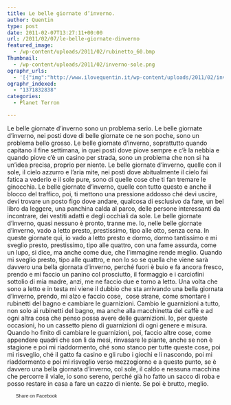 ```yaml
---
title: Le belle giornate d’inverno.
author: Quentin
type: post
date: 2011-02-07T13:27:11+00:00
url: /2011/02/07/le-belle-giornate-dinverno
featured_image:
  - /wp-content/uploads/2011/02/rubinetto_60.bmp
Thumbnail:
  - /wp-content/uploads/2011/02/inverno-sole.png
ographr_urls:
  - '[{"img":"http://www.ilovequentin.it/wp-content/uploads/2011/02/inverno-sole-300x202.png"},{"img":"http://www.ilovequentin.it/wp-content/uploads/2011/02/rubinetto_60.bmp"},{"img":"http://www.ilovequentin.it/wp-content/uploads/2011/02/palazzi.bmp"},{"img":"http://www.ilovequentin.it/wp-content/uploads/2011/02/rubinetto.bmp"}]'
ographr_indexed:
  - "1371832838"
categories:
  - Planet Terron

---
```

Le belle giornate d&#8217;inverno sono un problema serio. Le belle giornate d&#8217;inverno, nei posti dove di belle giornate ce ne son poche, sono un problema bello grosso. Le belle giornate d&#8217;inverno, soprattutto quando capitano il fine settimana, in quei posti dove piove sempre e c’è la nebbia e quando piove c&#8217;è un casino per strada, sono un problema che non si ha un’idea precisa, proprio per niente. Le belle giornate d&#8217;inverno, quelle con il sole, il cielo azzurro e l&#8217;aria mite, nei posti dove abitualmente il cielo fai fatica a vederlo e il sole pure, sono di quelle cose che ti fan tremare le ginocchia. Le belle giornate d&#8217;inverno, quelle con tutto questo e anche il blocco del traffico, poi, ti mettono una pressione addosso ché devi uscire, devi trovare un posto figo dove andare, qualcosa di esclusivo da fare, un bel libro da leggere, una panchina calda al parco, delle persone interessanti da incontrare, dei vestiti adatti e degli occhiali da sole. Le belle giornate d&#8217;inverno, quasi nessuno è pronto, tranne me. Io, nelle belle giornate d&#8217;inverno, vado a letto presto, prestissimo, tipo alle otto, senza cena. In queste giornate qui, io vado a letto presto e dormo, dormo tantissimo e mi sveglio presto, prestissimo, tipo alle quattro, con una fame assurda, come un lupo, si dice, ma anche come due, che l’immagine rende meglio. Quando mi sveglio presto, tipo alle quattro, e non lo so se quella che viene sarà davvero una bella giornata d&#8217;inverno, perché fuori è buio e fa ancora fresco, prendo e mi faccio un panino col prosciutto, il formaggio e i carciofini sottolio di mia madre, anzi, me ne faccio due e torno a letto. Una volta che sono a letto e in testa mi viene il dubbio che sta arrivando una bella giornata d’inverno, prendo, mi alzo e faccio cose,  cose strane, come smontare i rubinetti del bagno e cambiare le guarnizioni. Cambio le guarnizioni a tutto, non solo ai rubinetti del bagno, ma anche alla macchinetta del caffè e ad ogni altra cosa che penso possa avere delle guarnizioni. Io, per queste occasioni, ho un cassetto pieno di guarnizioni di ogni genere e misura. Quando ho finito di cambiare le guarnizioni, poi, faccio altre cose, come appendere quadri che son lì da mesi, rinvasare le piante, anche se non è stagione e poi mi riaddormento, ché sono stanco per tutte queste cose, poi mi risveglio, ché il gatto fa casino e gli rubo i giochi e li nascondo, poi mi riaddormento e poi mi risveglio verso mezzogiorno e a questo punto, se è davvero una bella giornata d&#8217;inverno, col sole, il caldo e nessuna macchina che percorre il viale, io sono sereno, perché già ho fatto un sacco di roba e posso restare in casa a fare un cazzo di niente. Se poi è brutto, meglio.

<a href="http://www.facebook.com/share.php?u=http%3A%2F%2Fwww.ilovequentin.it%2F2011%2F02%2F07%2Fle-belle-giornate-dinverno&t=Le%20belle%20giornate%20d%27inverno." id="facebook_share_both_1444" style="font-size:11px; line-height:13px; font-family:'lucida grande',tahoma,verdana,arial,sans-serif; text-decoration:none; padding:2px 0 0 20px; height:16px; background:url(http://b.static.ak.fbcdn.net/images/share/facebook_share_icon.gif) no-repeat top left;">Share on Facebook</a>